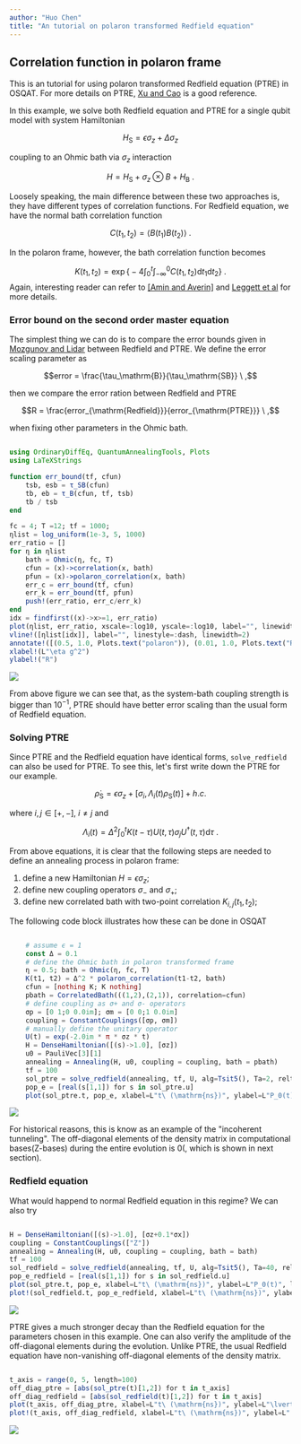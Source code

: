 ```yaml
---
author: "Huo Chen"
title: "An tutorial on polaron transformed Redfield equation"
---
```



## Correlation function in polaron frame
This is an tutorial for using polaron transformed Redfield equation (PTRE) in OSQAT. For more details on PTRE, [Xu and Cao](https://link.springer.com/article/10.1007%2Fs11467-016-0540-2) is a good reference.

In this example, we solve both Redfield equation and PTRE for a single qubit model with system Hamiltonian

$$H_\mathrm{S}=\epsilon \sigma_z + \Delta \sigma_z$$

coupling to an Ohmic bath via $\sigma_z$ interaction

$$H = H_\mathrm{S} + \sigma_z \otimes B + H_\mathrm{B}\ .$$

Loosely speaking, the main difference between these two approaches is, they have different types of correlation functions. For Redfield equation, we have the normal bath correlation function

$$C(t_1, t_2) = \langle B(t_1)B(t_2) \rangle \ .$$

In the polaron frame, however, the bath correlation function becomes

$$K(t_1, t_2) = \exp\Big\{ -4 \int_0^t \int_{-\infty}^{0}C(t_1, t_2) \mathrm{d}t_1 \mathrm{d}t_2 \Big\} \ .$$
Again, interesting reader can refer to [[Amin and Averin]](https://link.aps.org/doi/10.1103/PhysRevLett.100.197001) and [Leggett et al](https://link.aps.org/doi/10.1103/RevModPhys.59.1) for more details.

### Error bound on the second order master equation

The simplest thing we can do is to compare the error bounds given in [Mozgunov and Lidar](https://quantum-journal.org/papers/q-2020-02-06-227/) between Redfield and PTRE. We define the error scaling parameter as

$$error = \frac{\tau_\mathrm{B}}{\tau_\mathrm{SB}} \ ,$$

then we compare the error ration between Redfield and PTRE

$$R = \frac{error_{\mathrm{Redfield}}}{error_{\mathrm{PTRE}}} \ ,$$

when fixing other parameters in the Ohmic bath.
````julia

using OrdinaryDiffEq, QuantumAnnealingTools, Plots
using LaTeXStrings

function err_bound(tf, cfun)
    tsb, esb = τ_SB(cfun)
    tb, eb = τ_B(cfun, tf, tsb)
    tb / tsb
end

fc = 4; T =12; tf = 1000;
ηlist = log_uniform(1e-3, 5, 1000)
err_ratio = []
for η in ηlist
    bath = Ohmic(η, fc, T)
    cfun = (x)->correlation(x, bath)
    pfun = (x)->polaron_correlation(x, bath)
    err_c = err_bound(tf, cfun)
    err_k = err_bound(tf, pfun)
    push!(err_ratio, err_c/err_k)
end
idx = findfirst((x)->x>=1, err_ratio)
plot(ηlist, err_ratio, xscale=:log10, yscale=:log10, label="", linewidth=2)
vline!([ηlist[idx]], label="", linestyle=:dash, linewidth=2)
annotate!([(0.5, 1.0, Plots.text("polaron")), (0.01, 1.0, Plots.text("Redfield"))])
xlabel!(L"\eta g^2")
ylabel!("R")
````


![](figures/02-polaron-transformed-redfield_1_1.png)


From above figure we can see that, as the system-bath coupling strength is bigger than $10^{-1}$, PTRE should have better error scaling than the usual form of Redfield equation.

### Solving PTRE

Since PTRE and the Redfield equation have identical forms, `solve_redfield` can also be used for PTRE. To see this, let's first write down the PTRE for our example.

$$\dot{\rho}_\mathrm{S} = \epsilon σ_z + [ \sigma_i, \Lambda_i(t) \rho_\mathrm{S}(t) ] + h.c.$$

where $i,j \in [+, -]$, $i \neq j$ and

$$\Lambda_i(t)=\Delta^2 \int_0^{t} K(t-\tau)U(t,\tau) \sigma_j U^\dagger(t,\tau) \mathrm{d}\tau \ .$$

From above equations, it is clear that the following steps are needed to define an annealing process in polaron frame:
1. define a new Hamiltonian $H = \epsilon σ_z$;
2. define new coupling operators $\sigma_-$ and $\sigma_+$;
3. define new correlated bath with two-point correlation $K_{i,j}(t_1, t_2)$;

The following code block illustrates how these can be done in OSQAT

````julia

    # assume ϵ = 1
    const Δ = 0.1 
    # define the Ohmic bath in polaron transformed frame
    η = 0.5; bath = Ohmic(η, fc, T)
    K(t1, t2) = Δ^2 * polaron_correlation(t1-t2, bath)
    cfun = [nothing K; K nothing]
    pbath = CorrelatedBath(((1,2),(2,1)), correlation=cfun)
    # define coupling as σ+ and σ- operators
    σp = [0 1;0 0.0im]; σm = [0 0;1 0.0im]
    coupling = ConstantCouplings([σp, σm])
    # manually define the unitary operator
    U(t) = exp(-2.0im * π * σz * t)
    H = DenseHamiltonian([(s)->1.0], [σz])
    u0 = PauliVec[3][1]
    annealing = Annealing(H, u0, coupling = coupling, bath = pbath)
    tf = 100
    sol_ptre = solve_redfield(annealing, tf, U, alg=Tsit5(), Ta=2, reltol=1e-5)
    pop_e = [real(s[1,1]) for s in sol_ptre.u]
    plot(sol_ptre.t, pop_e, xlabel=L"t\ (\mathrm{ns})", ylabel=L"P_0(t)", label="", linewidth = 2)
````


![](figures/02-polaron-transformed-redfield_2_1.png)



For historical reasons, this is know as an example of the "incoherent tunneling". The off-diagonal elements of the density matrix in computational bases(Z-bases) during the entire evolution is 0(, which is shown in next section).

### Redfield equation

What would happend to normal Redfield equation in this regime? We can also try

````julia

H = DenseHamiltonian([(s)->1.0], [σz+0.1*σx])
coupling = ConstantCouplings(["Z"])
annealing = Annealing(H, u0, coupling = coupling, bath = bath)
tf = 100
sol_redfield = solve_redfield(annealing, tf, U, alg=Tsit5(), Ta=40, reltol=1e-5, callback=PositivityCheckCallback())
pop_e_redfield = [real(s[1,1]) for s in sol_redfield.u]
plot(sol_ptre.t, pop_e, xlabel=L"t\ (\mathrm{ns})", ylabel=L"P_0(t)", label="PTRE", linewidth = 2, legend = :right)
plot!(sol_redfield.t, pop_e_redfield, xlabel=L"t\ (\mathrm{ns})", ylabel=L"P_0(t)", label="Redfield", linewidth = 2)
````


![](figures/02-polaron-transformed-redfield_3_1.png)



PTRE gives a much stronger decay than the Redfield equation for the parameters chosen in this example. One can also verify the amplitude of the off-diagonal elements during the evolution. Unlike PTRE, the usual Redfield equation have non-vanishing off-diagonal elements of the density matrix.

````julia

t_axis = range(0, 5, length=100)
off_diag_ptre = [abs(sol_ptre(t)[1,2]) for t in t_axis]
off_diag_redfield = [abs(sol_redfield(t)[1,2]) for t in t_axis]
plot(t_axis, off_diag_ptre, xlabel=L"t\ (\mathrm{ns})", ylabel=L"\lvert P_{12} \rvert|(t)", label="PTRE", linewidth = 2, legend=:right)
plot!(t_axis, off_diag_redfield, xlabel=L"t\ (\mathrm{ns})", ylabel=L"|P_{12}(t)|", label="Redfield", linewidth = 2)
````


![](figures/02-polaron-transformed-redfield_4_1.png)
